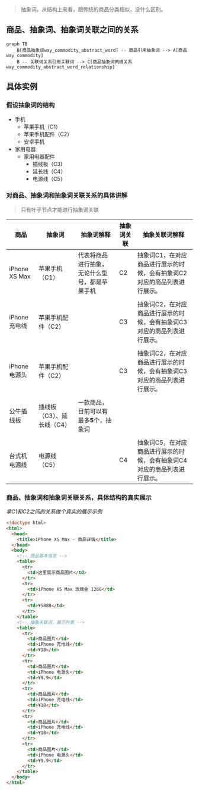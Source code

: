 > 抽象词，从结构上来看，跟传统的商品分类相似，没什么区别。

## 商品、抽象词、抽象词关联之间的关系

```mermaid
graph TB
    B[商品抽象词way_commodity_abstract_word] -- 商品引用抽象词 --> A[商品way_commodity] 
    B -- 关联词关系引用关联词 --> C[商品抽象词网络关系way_commodity_abstract_word_relationship]
```
## 具体实例

### 假设抽象词的结构

- 手机
  - 苹果手机（C1）
  - 苹果手机配件（C2）
  - 安卓手机
- 家用电器
  - 家用电器配件
    - 插线板（C3)
    - 延长线（C4）
    - 电源线（C5）

### 对商品、抽象词和抽象词关联关系的具体讲解

> 只有叶子节点才能进行抽象词关联

| 商品          | 抽象词                     | 抽象词解释                                     | 抽象词关联 | 抽象关联词解释                                               |
| ------------- | -------------------------- | ---------------------------------------------- | ---------- | ------------------------------------------------------------ |
| iPhone XS Max | 苹果手机（C1）             | 代表将商品进行抽象，无论什么型号，都是苹果手机 | C2         | 抽象词C1，在对应商品进行展示的时候，会有抽象词C2对应的商品列表进行展示。 |
|               |                            |                                                |            |                                                              |
| iPhone 充电线 | 苹果手机配件（C2）         |                                                | C3         | 抽象词C2，在对应商品进行展示的时候，会有抽象词C3对应的商品列表进行展示。 |
|               |                            |                                                |            |                                                              |
| iPhone 电源头 | 苹果手机配件（C2）         |                                                | C3         | 抽象词C2，在对应商品进行展示的时候，会有抽象词C3对应的商品列表进行展示。 |
|               |                            |                                                |            |                                                              |
| 公牛插线板    | 插线板（C3）、延长线（C4） | 一款商品，目前可以有最多**5**个，抽象词        |            |                                                              |
|               |                            |                                                |            |                                                              |
| 台式机电源线  | 电源线（C5）               |                                                | C4         | 抽象词C5，在对应商品进行展示的时候，会有抽象词C4对应的商品列表进行展示。 |

### 商品、抽象词和抽象词关联关系，具体结构的真实展示

*拿C1和C2之间的关系做个真实的展示示例*

```html
<!doctype html>
<html>
  <head>
    <title>iPhone XS Max - 商品详情</title>
  </head>
  <body>
    <!-- 商品基本信息 -->
    <table>
      <tr>
        <td>这里展示商品图片</td>
      </tr>
      <tr>
      	<td>iPhone XS Max 玫瑰金 128G</td>
      </tr>
      <tr>
      	<td>¥5888</td>
      </tr>
    </table>
    <!-- 抽象关联词，展示列表 -->
    <table>
      <tr>
      	<td>商品图片</td>
        <td>iPhone 充电线</td>
        <td>¥18</td>
      </tr>
      <tr>
      	<td>商品图片</td>
        <td>iPhone 电源头</td>
        <td>¥9.9</td>
      </tr>
      <tr>
      	<td>商品图片</td>
        <td>iPhone 充电线</td>
        <td>¥18</td>
      </tr>
      <tr>
      	<td>商品图片</td>
        <td>iPhone 充电线</td>
        <td>¥18</td>
      </tr>
      <tr>
      	<td>商品图片</td>
        <td>iPhone 电源头</td>
        <td>¥9.9</td>
      </tr>
    </table>
  </body>
</html>
```

